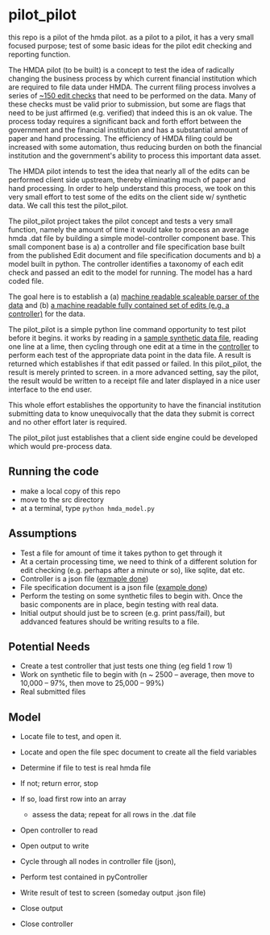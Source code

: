 pilot_pilot
===========

this repo is a pilot of the hmda pilot.  as a pilot to a pilot, it has a very small focused purpose; test of some basic ideas for the pilot edit checking and reporting function.

The HMDA pilot (to be built) is a concept to test the idea of radically changing the business process by which current financial institution which are required to file data under HMDA.  The current filing process involves a series of [~150 edit checks](http://www.ffiec.gov/hmda/edits.htm) that need to be performed on the data.  Many of these checks must be valid prior to submission, but some are flags that need to be just affirmed (e.g. verified) that indeed this is an ok value.  The process today requires a significant back and forth effort between the government and the financial institution and has a substantial amount of paper and hand processing.  The efficiency of HMDA filing could be increased with some automation, thus reducing burden on both the financial institution and the government's ability to process this important data asset.

The HMDA pilot intends to test the idea that nearly all of the edits can be performed client side upstream, thereby eliminating much of paper and hand processing.  In order to help understand this process, we took on this very small effort to test some of the edits on the client side w/ synthetic data.  We call this test the pilot_pilot.

The pilot_pilot project takes the pilot concept and tests a very small function, namely the amount of time it would take to process an average hmda .dat file by building a simple model-controller component base.  This small component base is a) a controller and file specification base built from the published Edit document and file specification documents and b) a model built in python.  The controller identifies a taxonomy of each edit check and passed an edit to the model for running.  The model has a hard coded file.

The goal here is to establish a (a) [machine readable scaleable parser of the data](https://github.com/feomike/pilot_pilot/blob/master/src/file_spec.json) and (b) [a machine readable fully contained set of edits (e.g. a controller)](https://github.com/feomike/pilot_pilot/blob/master/src/controller.json) for the data.

The pilot_pilot is a simple python line command opportunity to test pilot before it begins.  it works by reading in a [sample synthetic data file](https://github.com/feomike/pilot_pilot/blob/master/data/lar.dat), reading one line at a lime, then cycling through one edit at a time in the [controller](https://github.com/feomike/pilot_pilot/blob/master/src/controller.json) to perform each test of the appropriate data point in the data file.  A result is returned which establishes if that edit passed or failed.  In this pilot_pilot, the result is merely printed to screen.  in a more advanced setting, say the pilot, the result would be written to a receipt file and later displayed in a nice user interface to the end user.

This whole effort establishes the opportunity to have the financial institution submitting data to know unequivocally that the data they submit is correct and no other effort later is required.

The pilot_pilot just establishes that a client side engine could be developed which would pre-process data.

Running the code
----------------
- make a local copy of this repo
- move to the src directory
- at a terminal, type `python hmda_model.py`

Assumptions
-----------
-	Test a file for amount of time it takes python to get through it
-	At a certain processing time, we need to think of a different solution for edit checking (e.g. perhaps after a minute or so), like  sqlite, dat etc.  
-	Controller is a json file ([exmaple done](https://github.com/feomike/pilot_pilot/blob/master/src/controller.json))
- 	File specification document is a json file ([example done](https://github.com/feomike/pilot_pilot/blob/master/src/file_spec.json))
- 	Perform the testing on some synthetic files to begin with.  Once the basic components are in place, begin testing with real data.
-	Initial output should just be to screen (e.g. print pass/fail), but addvanced features should be writing results to a file.

Potential Needs
---------------
- Create a test controller that just tests one thing (eg field 1 row 1)
-	Work on synthetic file to begin with (n ~ 2500 – average, then move to 10,000 – 97%, then move to 25,000 – 99%)
-	Real submitted files

Model
-----
- 	Locate file to test, and open it.
- 	Locate and open the file spec document to create all the field variables
-	Determine if file to test is real hmda file
  - If not; return error, stop
  - If so, load first row into an array
    - assess the data; repeat for all rows in the .dat file

-	Open controller to read
-	Open output to write
-	Cycle through all nodes in controller file (json), 
  - Perform test contained in pyController
  - Write result of test to screen (someday output .json file)
-	Close output
-	Close controller
